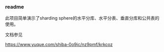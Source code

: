 ### readme

此项目简单演示了sharding sphere的水平分库、水平分表、垂直分库和公共表的使用。

文档参见

https://www.yuque.com/shiba-0o9ic/nz9pmf/krkcoz